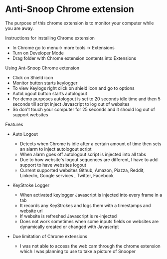 # Anti-Snoop Chrome extension
The purpose of this chrome extension is to monitor your computer while you are away.

Instructions for installing Chrome extension 
- In Chrome go to menu-> more tools -> Extensions
- Turn on Developer Mode
- Drag folder with Chrome extension contents into Extensions

Using Ant-Snoop Chrome extension
- Click on Shield icon
- Monitor button starts keylogger
- To view Keylogs right click on shield icon and go to options
- AutoLogout button starts autologout
- For demo purposes autologout is set to 20 seconds idle time and then 5 seconds till script inject Javascript to log out of websites
- So don't touch your computer for 25 seconds and it should log out of support websites

Features 
- Auto Logout
	- Detects when Chrome is idle after a certain amount of time then sets an alarm to inject autologout script
	- When alarm goes off autologout script is injected into all tabs
	- Due to how website's logout sequences are different, I have to add support to have websites logout
	- Current supported websites Github, Amazon, Piazza, Reddit, Linkedin, Google services , Twitter, Facebook

- KeyStroke Logger 
	- When activated keylogger Javascript is injected into every frame in a tab
	- It records any KeyStrokes and logs them with a timestamps and website url
	- If website is refreshed Javascript is re-injected
	- Does not work sometimes when some inputs fields on websites are dynamically created or changed with Javascript 

- Due limitation of Chrome extensions
	- I was not able to access the web cam through the chrome extension which I was planning to use to take a picture of Snooper
